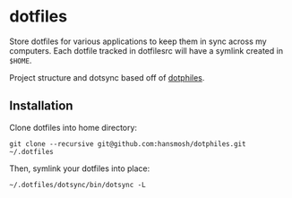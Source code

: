 dotfiles
========

Store dotfiles for various applications to keep them in sync across my computers. Each dotfile tracked in dotfilesrc will have a symlink created in `$HOME`.

Project structure and dotsync based off of [dotphiles](https://github.com/dotphiles/dotphiles).

Installation
------------

Clone dotfiles into home directory:

    git clone --recursive git@github.com:hansmosh/dotphiles.git ~/.dotfiles

Then, symlink your dotfiles into place:

    ~/.dotfiles/dotsync/bin/dotsync -L
